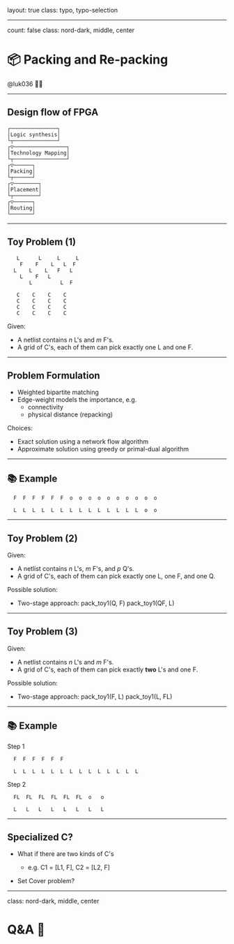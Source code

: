 layout: true
class: typo, typo-selection

---

count: false
class: nord-dark, middle, center

# 📦 Packing and Re-packing

@luk036 👨‍💻

---

## Design flow of FPGA

```
┌───────────────┐
│Logic synthesis│
└┬──────────────┘
┌▽─────────────────┐
│Technology Mapping│
└┬─────────────────┘
┌▽──────┐
│Packing│
└┬──────┘
┌▽────────┐
│Placement│
└┬────────┘
┌▽──────┐
│Routing│
└───────┘
```

---

## Toy Problem (1)

```
   L      L     L     L
    F    F    L   L  F
  L    L    L   F   L
    L    F   L
       L         L  F

   C    C    C    C
   C    C    C    C
   C    C    C    C
   C    C    C    C
```

Given:
- A netlist contains $n$ L's and $m$ F's.
- A grid of C's, each of them can pick exactly one L and one F.

---

## Problem Formulation

- Weighted bipartite matching
- Edge-weight models the importance, e.g.
  - connectivity
  - physical distance (repacking)

Choices:
- Exact solution using a network flow algorithm
- Approximate solution using greedy or primal-dual algorithm

---

## 📚 Example

```
  F  F  F  F  F  F  o  o  o  o  o  o  o  o  o  o

  L  L  L  L  L  L  L  L  L  L  L  L  L  L  o  o
```

---

## Toy Problem (2)

Given:
- A netlist contains $n$ L's, $m$ F's, and $p$ Q's.
- A grid of C's, each of them can pick exactly one L, one F, and one Q.

Possible solution:
- Two-stage approach:
  pack_toy1(Q, F)
  pack_toy1(QF, L)

---

## Toy Problem (3)

Given:
- A netlist contains $n$ L's and $m$ F's.
- A grid of C's, each of them can pick exactly **two** L's and one F.

Possible solution:
- Two-stage approach:
  pack_toy1(F, L)
  pack_toy1(L, FL)

---

## 📚 Example

Step 1
```
  F  F  F  F  F  F

  L  L  L  L  L  L  L  L  L  L  L  L  L  L
```

Step 2
```
  FL  FL  FL  FL  FL  FL  o   o

  L   L   L   L   L   L   L   L
```

---

## Specialized C?

- What if there are two kinds of C's
  - e.g. C1 = [L1, F], C2 = [L2, F]

- Set Cover problem?

---

class: nord-dark, middle, center

# Q&A️ 🎤
